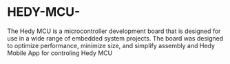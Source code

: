 # HEDY-MCU-
The Hedy MCU is a microcontroller development board that is designed for use in a wide range of embedded system projects. The board was designed to optimize performance, minimize size, and simplify assembly and Hedy Mobile App for controling Hedy MCU
